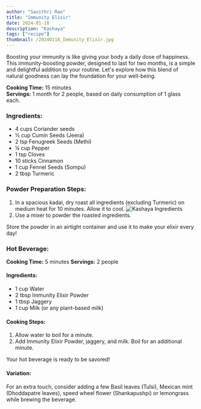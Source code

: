 ```yaml
---
author: "Savithri Rao"
title: "Immunity Elixir"
date: 2024-01-18
description: "Kashaya"
tags: ["recipe"]
thumbnail: /20240118_Immunity_Elixir.jpg
---
```

Boosting your immunity is like giving your body a daily dose of happiness. This immunity-boosting powder, designed to last for two months, is a simple and delightful addition to your routine. Let's explore how this blend of natural goodness can lay the foundation for your well-being.

**Cooking Time:** 15 minutes  
**Servings:** 1 month for 2 people, based on daily consumption of 1 glass each.

### Ingredients:
- 4 cups Coriander seeds
- ½ cup Cumin Seeds (Jeera)
- 2 tsp Fenugreek Seeds (Methi)
- ¼ cup Pepper
- 1 tsp Cloves
- 10 sticks Cinnamon
- 1 cup Fennel Seeds (Sompu)
- 2 tbsp Turmeric

### Powder Preparation Steps:
1. In a spacious kadai, dry roast all ingredients (excluding Turmeric) on medium heat for 10 minutes. Allow it to cool.
![Kashaya Ingredients](/20240117_Kashaya_Ingredients.jpg)
2. Use a mixer to powder the roasted ingredients.

Store the powder in an airtight container and use it to make your elixir every day!

### Hot Beverage:

**Cooking Time:** 5 minutes
**Servings:** 2 people

#### Ingredients:
- 1 cup Water
- 2 tbsp Immunity Elixir Powder
- 1 tbsp Jaggery
- 1 cup Milk (or any plant-based milk)

#### Cooking Steps:
1. Allow water to boil for a minute.
2. Add Immunity Elixir Powder, jaggery, and milk. Boil for an additional minute.

Your hot beverage is ready to be savored!

#### Variation:
For an extra touch, consider adding a few Basil leaves (Tulsi), Mexican mint (Dhoddapatre leaves), speed wheel flower (Shankapushpi) or lemongrass while brewing the beverage. 
